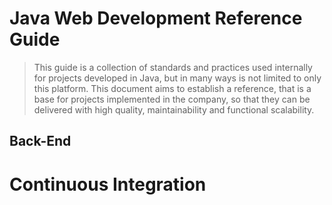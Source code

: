 # Java Web Development Reference Guide

> This guide is a collection of standards and practices used internally for projects developed in Java, but in many ways is not limited to only this platform. This document aims to establish a reference, that is a base for projects implemented in the company, so that they can be delivered with high quality, maintainability  and functional scalability.






















## Back-End


# Continuous Integration

